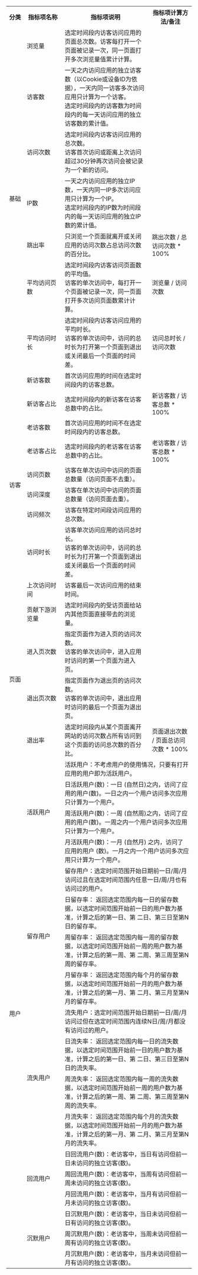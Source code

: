 <table >
<tr>
    <th nowrap="nowrap">分类</th>
    <th nowrap="nowrap" >指标项名称</th>
    <th>指标项说明</th>
    <th>指标项计算方法/备注</th>
</tr>
<tr>
    <td rowspan="7">
    基础
    </td>
    <td>
    浏览量
    </td>
    <td>
    选定时间段内访客访问应用的页面总次数。访客每打开一个页面被记录一次，同一页面打开多次浏览量值累计计算。
    </td>
    <td>
    </td>
</tr>
<tr>
    <td>
    访客数
    </td>
    <td>
    一天之内访问应用的独立访客数（以Cookie或设备ID为依据），一天内同一访客多次访问应用只计算为一个访客。<br>
    选定时间段内的访客数为时间段内的每一天访问应用的独立访客数的累计值。
    </td>
    <td>
    </td>
</tr>
<tr>
    <td>
    访问次数
    </td>
    <td>
    选定时间段内访客访问应用的总次数。<br>
    访客首次访问或距离上次访问超过30分钟再次访问会被记录为一个新的访问。
    </td>
    <td>
    </td>
</tr>
<tr>
    <td>
    IP数
    </td>
    <td>
    一天之内访问应用的独立IP数，一天内同一IP多次访问应用只计算为一个IP。<br>
    选定时间段内的IP数为时间段内的每一天访问应用的独立IP数的累计值。
    </td>
    <td>
    </td>
</tr>
<tr>
    <td>
    跳出率
    </td>
    <td>
    只浏览一个页面就离开或关闭应用的访问次数占总访问次数的百分比。
    </td>
    <td>
    跳出次数 / 总访问次数 * 100%
    </td>
</tr>
<tr>
    <td>
    平均访问页数
    </td>
    <td>
    选定时间段内访客访问页面数的平均值。<br>
    访客的单次访问中，每打开一个页面被记录一次，同一页面打开多次访问页面数累计计算。
    </td>
    <td>
    浏览量 / 访问次数
    </td>
</tr>
<tr>
    <td>
    平均访问时长
    </td>
    <td>
    选定时间段内访客访问应用的平均时长。<br>
    访客的单次访问中，访问的总时长为打开第一个页面到退出或关闭最后一个页面的时间差。
    </td>
    <td>
    访问总时长 / 访问次数
    </td>
</tr>
<tr>
    <td rowspan="9">
    访客
    </td>
    <td>
    新访客数
    </td>
    <td>
    首次访问应用的时间在选定时间段内的访客总数。
    </td>
    <td>
    </td>
</tr>
<tr>
    <td>
    新访客占比
    </td>
    <td>
    选定时间段内的新访客在访客总数中的占比。
    </td>
    <td>
     新访客数 / 访客总数 * 100%
    </td>
</tr>
<tr>
    <td>
    老访客数
    </td>
    <td>
    首次访问应用的时间不在选定时间段内的访客总数。
    </td>
    <td>
    </td>
</tr>
<tr>
    <td>
    老访客占比
    </td>
    <td>
    选定时间段内的老访客在访客总数中的占比。
    </td>
    <td>
    老访客数 / 访客总数 * 100%
    </td>
</tr>
<tr>
    <td>
    访问页数
    </td>
    <td>
    访客在单次访问中访问的页面总数量（访问页面不去重）。
    </td>
    <td>
    </td>
</tr>
 </tr>
    <td>
     访问深度
    </td>
    <td>
    访客在单次访问中访问的页面总数量（访问页面去重）。
    </td>
    <td>
    </td>
</tr>
</tr>
    <td>
     访问频次
    </td>
    <td>
    访客在特定时间段访问应用的总次数。
    </td>
    <td>
    </td>
</tr>
 </tr>
    <td>
    访问时长
    </td>
    <td>
    访客单次访问应用的访问总时长。<br>
    访客的单次访问中，访问的总时长为打开第一个页面到退出或关闭最后一个页面的时间差。
    </td>
    <td>
    </td>
</tr>
 </tr>
    <td>
     上次访问时间
    </td>
    <td>
    访客最后一次访问应用的结束时间。
    </td>
    <td>
    </td>
</tr>
<td rowspan="4">
    页面
    </td>
    <td >
    贡献下游浏览量
    </td>
    <td>
    选定时间段内的受访页面给站内其他页面直接带去的浏览量。
    </td>
    <td>
    </td>
</tr>
<tr>
    <td>
    进入页次数
    </td>
    <td>
    指定页面作为进入页的访问次数。<br>
    访客的单次访问中，进入应用时访问的第一个页面为进入页。
    </td>
    <td>
    </td>
</tr>
<tr>
    <td>
    退出页次数
    </td>
    <td>
    指定页面作为退出页的访问次数。<br>
    访客的单次访问中，退出应用时访问的最后一个页面为退出页。
    </td>
    <td>
    </td>
</tr>
<tr>
    <td>
    退出率
    </td>
    <td>
    选定时间段内从某个页面离开网站的访问次数占所有访问到这个页面的访问总次数的百分比。
    </td>
    <td>
    页面退出次数 / 页面总访问次数 * 100%
    </td>
</tr>
<tr>

<tr>
    <td rowspan="18">
    用户
    </td>
    <td rowspan="4">
    活跃用户
    </td>
    <td colspan="2">
    活跃用户：不考虑用户的使用情况，只要有打开应用的用户即为活跃用户。
    </td>
</tr>
<tr>
    <td colspan="3">
    日活跃用户(数)：一日 (自然日)之内，访问了应用的用户(数)。一日之内一个用户访问多次应用只计算为一个用户。
    </td>
</tr>
<tr>
    <td colspan="3">
    周活跃用户(数)：一周 (自然周)之内，访问了应用的用户(数)。一周之内一个用户访问多次应用只计算为一个用户。
    </td>
</tr>
<tr>
     <td colspan="3">
    月活跃用户(数)：一月 (自然月) 之内，访问了应用的用户 (数)。一月之内一个用户访问多次应用只计算为一个用户。
    </td>
</tr>
<tr>
    <td  rowspan="4">
    留存用户
    </td>
    <td colspan="4">
    留存用户：选定时间范围开始日期前一日/周/月访问过且在选定时间范围内任意一日/周/月也有访问过的用户。
    </td>
</tr>
<tr>
    <td  colspan="3">
   日留存率： 返回选定范围内每一日的留存数据，以选定时间范围开始前一日的用户数为基准，计算之后的第一日、第 二日、第三日至第N日的留存率。
    </td>
</tr>
<tr>
    <td  colspan="3">
   周留存率： 返回选定范围内每一周的留存数据，以选定时间范围开始前一周的用户数为基准，计算之后的第一周、第 二周、第三周至第N周的留存率。
    </td>
</tr>
<tr>
    <td  colspan="3">
   月留存率： 返回选定范围内每个月的留存数据，以选定时间范围开始前一月的用户数为基准，计算之后的第一月、第 二月、第三月至第N月的留存率。
    </td>
</tr>
<tr>
    <td  rowspan="4">
    流失用户
    </td>
    <td colspan="3">
    流失用户：选定时间范围开始日期前一日/周/月访问过但在选定时间范围内连续N日/周/月都没有访问过的用户。
    </td>
</tr>
<tr>
    <td  colspan="3">
   日流失率： 返回选定范围内每一日的流失数据，以选定时间范围开始前一日的用户数为基准，计算之后的第一日、第 二日、第三日至第N日的流失率。
    </td>
</tr>
<tr>
    <td  colspan="3">
   周流失率：  返回选定范围内每一周的流失数据，以选定时间范围开始前一周的用户数为基准，计算之后的第一周、第 二周、第三周至第N周的流失率。
    </td>
</tr>
<tr>
    <td  colspan="3">
   月流失率： 返回选定范围内每个月的流失数据，以选定时间范围开始前一月的用户数为基准，计算之后的第一月、第 二月、第三月至第N月的流失率。
    </td>
</tr>
<tr>
    <td rowspan="3">
    回流用户
    </td>
    <td colspan="3">
   日回流用户(数)：老访客中，当日有访问但前一日未访问的独立访客(数)。
    </td>
</tr>
<tr>
    <td colspan="3">
  周回流用户(数)：老访客中，当周有访问但前一周未访问的独立访客(数)。
    </td>
</tr>
<tr>
    <td colspan="3">
    月回流用户(数)：老访客中，当月有访问但前一月未访问的独立访客(数)。
    </td>
</tr>
<tr>
    <td rowspan="3">
    沉默用户
    </td>
    <td colspan="3">
    日沉默用户(数)：老访客中，当日未访问但前一日有访问的独立访客(数)。
    </td>
</tr>
<tr>
    <td colspan="3">
    周沉默用户(数)：老访客中，当周未访问但前一周有访问的独立访客(数)。
    </td>
</tr>
<tr>
    <td colspan="3">
    月沉默用户(数)：老访客中，当月未访问但前一月有访问的独立访客(数)。
    </td>
</tr>
</table>
